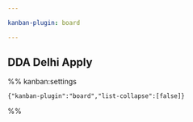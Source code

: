 ```yaml
---

kanban-plugin: board

---
```


## DDA Delhi Apply





%% kanban:settings
```
{"kanban-plugin":"board","list-collapse":[false]}
```
%%